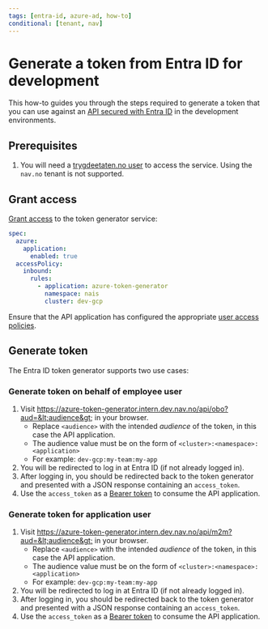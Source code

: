 ```yaml
---
tags: [entra-id, azure-ad, how-to]
conditional: [tenant, nav]
---
```


# Generate a token from Entra ID for development

This how-to guides you through the steps required to generate a token that you can use against an [API secured with Entra ID](secure.md) in the development environments.

## Prerequisites

1. You will need a [trygdeetaten.no user](../reference/README.md#tenants) to access the service. Using the `nav.no` tenant is not supported.

## Grant access

[Grant access](secure.md#grant-access-to-consumers) to the token generator service:

```yaml title="app.yaml"
spec:
  azure:
    application:
      enabled: true
  accessPolicy:
    inbound:
      rules:
        - application: azure-token-generator
          namespace: nais
          cluster: dev-gcp
```

Ensure that the API application has configured the appropriate [user access policies](secure.md#users).

## Generate token

The Entra ID token generator supports two use cases:

### Generate token on behalf of employee user

1. Visit <https://azure-token-generator.intern.dev.nav.no/api/obo?aud=&lt;audience&gt;> in your browser.
    - Replace `<audience>` with the intended _audience_ of the token, in this case the API application.
    - The audience value must be on the form of `<cluster>:<namespace>:<application>`
    - For example: `dev-gcp:my-team:my-app`
1. You will be redirected to log in at Entra ID (if not already logged in).
1. After logging in, you should be redirected back to the token generator and presented with a JSON response containing an `access_token`.
1. Use the `access_token` as a [Bearer token](../../explanations/README.md#bearer-token) to consume the API application.

### Generate token for application user

1. Visit <https://azure-token-generator.intern.dev.nav.no/api/m2m?aud=&lt;audience&gt;> in your browser.
    - Replace `<audience>` with the intended _audience_ of the token, in this case the API application.
    - The audience value must be on the form of `<cluster>:<namespace>:<application>`
    - For example: `dev-gcp:my-team:my-app`
1. You will be redirected to log in at Entra ID (if not already logged in).
1. After logging in, you should be redirected back to the token generator and presented with a JSON response containing an `access_token`.
1. Use the `access_token` as a [Bearer token](../../explanations/README.md#bearer-token) to consume the API application.
